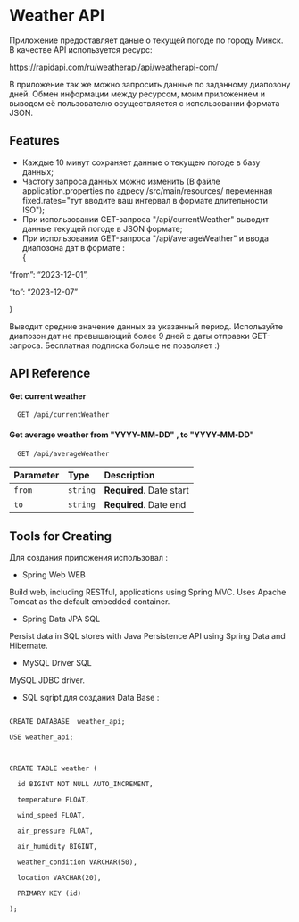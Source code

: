 
# Weather API

Приложение предоставляет даные о текущей погоде по городу Минск. В качестве API используется ресурс:

 https://rapidapi.com/ru/weatherapi/api/weatherapi-com/

В приложение так же можно запросить данные по заданному диапозону дней. Обмен информации между ресурсом, моим приложением и выводом её пользователю осуществляется с использовании формата JSON. 



## Features
- Каждые 10 минут сохраняет данные о текущею погоде в базу данных;
- Частоту запроса данных можно изменить
(В файле application.properties по адресу /src/main/resources/ переменная fixed.rates="тут вводите ваш интервал в формате длительности ISO");
- При использовании GET-запроса "/api/currentWeather" выводит данные текущей погоде в JSON формате;
- При использовании GET-запроса "/api/averageWeather" и ввода диапозона дат в формате :  
{

“from”: “2023-12-01”,

“to”: “2023-12-07” 

  }   

Выводит средние значение данных за указанный период. Используйте диапозон дат не превышающий более 9 дней с даты отправки GET-запроса. Бесплатная подписка больше не позволяет :)




## API Reference

#### Get current weather

```http
  GET /api/currentWeather
```


#### Get average weather from "YYYY-MM-DD" , to "YYYY-MM-DD"

```http
  GET /api/averageWeather
```

| Parameter | Type     | Description              |
|:----------|:---------|:-------------------------|
| `from`    | `string` | **Required**. Date start |
| `to`      | `string` | **Required**. Date end   |

## Tools for Creating 

Для создания приложения использовал :

- Spring Web WEB
  
Build web, including RESTful, applications using Spring MVC. Uses Apache Tomcat as the default embedded container.
- Spring Data JPA SQL

Persist data in SQL stores with Java Persistence API using Spring Data and Hibernate.
- MySQL Driver SQL
  
MySQL JDBC driver.







- SQL sqript для создания Data Base : 
```http

CREATE DATABASE  weather_api;

USE weather_api;



CREATE TABLE weather (

  id BIGINT NOT NULL AUTO_INCREMENT,

  temperature FLOAT,

  wind_speed FLOAT,

  air_pressure FLOAT,

  air_humidity BIGINT,

  weather_condition VARCHAR(50),

  location VARCHAR(20),

  PRIMARY KEY (id)

);
```
